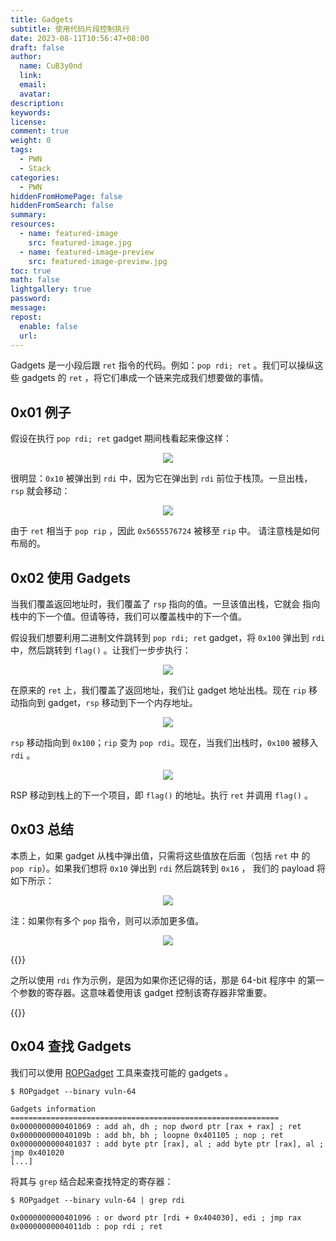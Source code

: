 ```yaml
---
title: Gadgets
subtitle: 使用代码片段控制执行
date: 2023-08-11T10:56:47+08:00
draft: false
author:
  name: CuB3y0nd
  link:
  email:
  avatar:
description:
keywords:
license:
comment: true
weight: 0
tags:
  - PWN
  - Stack
categories:
  - PWN
hiddenFromHomePage: false
hiddenFromSearch: false
summary:
resources:
  - name: featured-image
    src: featured-image.jpg
  - name: featured-image-preview
    src: featured-image-preview.jpg
toc: true
math: false
lightgallery: true
password:
message:
repost:
  enable: false
  url:
---
```


Gadgets 是一小段后跟 `ret` 指令的代码。例如：`pop rdi; ret` 。我们可以操纵这些
gadgets 的 `ret` ，将它们串成一个链来完成我们想要做的事情。

<!--more-->

## 0x01 例子

假设在执行 `pop rdi; ret` gadget 期间栈看起来像这样：

<div align=center>
  <image src="https://s1.ax1x.com/2023/08/11/pPneJr8.png"/>
</div>

很明显：`0x10` 被弹出到 `rdi` 中，因为它在弹出到 `rdi` 前位于栈顶。一旦出栈，
`rsp` 就会移动：

<div align=center>
  <image src="https://s1.ax1x.com/2023/08/11/pPneGKf.png"/>
</div>

由于 `ret` 相当于 `pop rip` ，因此 `0x5655576724` 被移至 `rip` 中。
请注意栈是如何布局的。

## 0x02 使用 Gadgets

当我们覆盖返回地址时，我们覆盖了 `rsp` 指向的值。一旦该值出栈，它就会
指向栈中的下一个值。但请等待，我们可以覆盖栈中的下一个值。

假设我们想要利用二进制文件跳转到 `pop rdi; ret` gadget，将 `0x100` 弹出到
`rdi` 中，然后跳转到 `flag()` 。让我们一步步执行：

<div align=center>
  <image src="https://s1.ax1x.com/2023/08/11/pPneYqS.png"/>
</div>

在原来的 `ret` 上，我们覆盖了返回地址，我们让 gadget 地址出栈。现在 `rip`
移动指向到 gadget，`rsp` 移动到下一个内存地址。

<div align=center>
  <image src="https://s1.ax1x.com/2023/08/11/pPneNVg.png"/>
</div>

`rsp` 移动指向到 `0x100`；`rip` 变为 `pop rdi`。现在，当我们出栈时，`0x100`
被移入 `rdi` 。

<div align=center>
  <image src="https://s1.ax1x.com/2023/08/11/pPne3xP.png"/>
</div>

RSP 移动到栈上的下一个项目，即 `flag()` 的地址。执行 `ret` 并调用 `flag()` 。

## 0x03 总结

本质上，如果 gadget 从栈中弹出值，只需将这些值放在后面（包括 `ret` 中
的 `pop rip`）。如果我们想将 `0x10` 弹出到 `rdi` 然后跳转到 `0x16` ，
我们的 payload 将如下所示：

<div align=center>
  <image src="https://s1.ax1x.com/2023/08/11/pPneUaQ.png"/>
</div>

注：如果你有多个 `pop` 指令，则可以添加更多值。

<div align=center>
  <image src="https://s1.ax1x.com/2023/08/11/pPnea5j.png"/>
</div>

{{<admonition type="info">}}

之所以使用 `rdi` 作为示例，是因为如果你还记得的话，那是 64-bit 程序中
的第一个参数的寄存器。这意味着使用该 gadget 控制该寄存器非常重要。

{{</admonition>}}

## 0x04 查找 Gadgets

我们可以使用 [ROPGadget](https://github.com/JonathanSalwan/ROPgadget) 工具来查找可能的 gadgets 。

```
$ ROPgadget --binary vuln-64

Gadgets information
============================================================
0x0000000000401069 : add ah, dh ; nop dword ptr [rax + rax] ; ret
0x000000000040109b : add bh, bh ; loopne 0x401105 ; nop ; ret
0x0000000000401037 : add byte ptr [rax], al ; add byte ptr [rax], al ; jmp 0x401020
[...]
```

将其与 `grep` 结合起来查找特定的寄存器：

```
$ ROPgadget --binary vuln-64 | grep rdi

0x0000000000401096 : or dword ptr [rdi + 0x404030], edi ; jmp rax
0x00000000004011db : pop rdi ; ret
```

